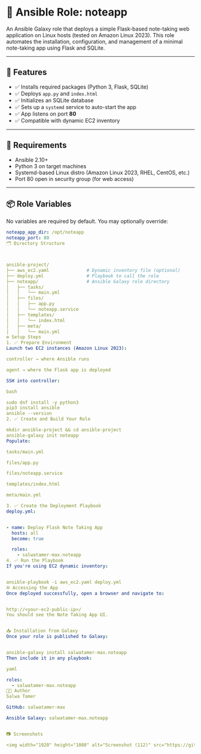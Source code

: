 # 📒 Ansible Role: noteapp

An Ansible Galaxy role that deploys a simple Flask-based note-taking web application on Linux hosts (tested on Amazon Linux 2023). This role automates the installation, configuration, and management of a minimal note-taking app using Flask and SQLite.

---

## 🚀 Features

- ✅ Installs required packages (Python 3, Flask, SQLite)
- ✅ Deploys `app.py` and `index.html`
- ✅ Initializes an SQLite database
- ✅ Sets up a `systemd` service to auto-start the app
- ✅ App listens on port **80**
- ✅ Compatible with dynamic EC2 inventory

---

## 🧾 Requirements

- Ansible 2.10+
- Python 3 on target machines
- Systemd-based Linux distro (Amazon Linux 2023, RHEL, CentOS, etc.)
- Port 80 open in security group (for web access)

---

## 📦 Role Variables

No variables are required by default. You may optionally override:

```yaml
noteapp_app_dir: /opt/noteapp
noteapp_port: 80
🗂️ Directory Structure



ansible-project/
├── aws_ec2.yaml              # Dynamic inventory file (optional)
├── deploy.yml                # Playbook to call the role
├── noteapp/                  # Ansible Galaxy role directory
│   ├── tasks/
│   │   └── main.yml
│   ├── files/
│   │   ├── app.py
│   │   └── noteapp.service
│   ├── templates/
│   │   └── index.html
│   ├── meta/
│   │   └── main.yml
⚙️ Setup Steps
1. ✅ Prepare Environment
Launch two EC2 instances (Amazon Linux 2023):

controller → where Ansible runs

agent → where the Flask app is deployed

SSH into controller:

bash

sudo dnf install -y python3
pip3 install ansible
ansible --version
2. ✅ Create and Build Your Role

mkdir ansible-project && cd ansible-project
ansible-galaxy init noteapp
Populate:

tasks/main.yml

files/app.py

files/noteapp.service

templates/index.html

meta/main.yml

3. ✅ Create the Deployment Playbook
deploy.yml:


- name: Deploy Flask Note Taking App
  hosts: all
  become: true

  roles:
    - salwatamer-max.noteapp
4. ✅ Run the Playbook
If you're using EC2 dynamic inventory:


ansible-playbook -i aws_ec2.yaml deploy.yml
🌐 Accessing the App
Once deployed successfully, open a browser and navigate to:


http://<your-ec2-public-ip>/
You should see the Note Taking App UI.


📥 Installation from Galaxy
Once your role is published to Galaxy:


ansible-galaxy install salwatamer-max.noteapp
Then include it in any playbook:

yaml

roles:
  - salwatamer-max.noteapp
👩‍💻 Author
Salwa Tamer

GitHub: salwatamer-max

Ansible Galaxy: salwatamer-max.noteapp


📷 Screenshots

<img width="1920" height="1080" alt="Screenshot (112)" src="https://github.com/user-attachments/assets/22faa03b-c9e1-49a3-8230-3fa4c432e517" />


